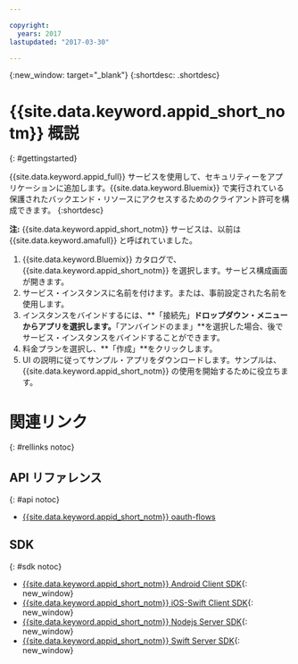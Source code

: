 ```yaml
---

copyright:
  years: 2017
lastupdated: "2017-03-30"

---
```


{:new_window: target="_blank"}
{:shortdesc: .shortdesc}

# {{site.data.keyword.appid_short_notm}} 概説
{: #gettingstarted}

{{site.data.keyword.appid_full}} サービスを使用して、セキュリティーをアプリケーションに追加します。{{site.data.keyword.Bluemix}} で実行されている保護されたバックエンド・リソースにアクセスするためのクライアント許可を構成できます。
{:shortdesc}

**注:** {{site.data.keyword.appid_short_notm}} サービスは、以前は {{site.data.keyword.amafull}} と呼ばれていました。


1. {{site.data.keyword.Bluemix}} カタログで、{{site.data.keyword.appid_short_notm}} を選択します。サービス構成画面が開きます。
2. サービス・インスタンスに名前を付けます。または、事前設定された名前を使用します。
3. インスタンスをバインドするには、**「接続先」**ドロップダウン・メニューからアプリを選択します。**「アンバインドのまま」**を選択した場合、後でサービス・インスタンスをバインドすることができます。
4. 料金プランを選択し、**「作成」**をクリックします。
5. UI の説明に従ってサンプル・アプリをダウンロードします。サンプルは、{{site.data.keyword.appid_short_notm}} の使用を開始するために役立ちます。



# 関連リンク
{: #rellinks notoc}

## API リファレンス
{: #api notoc}

* [{{site.data.keyword.appid_short_notm}} oauth-flows](https://appid-oauth.ng.bluemix.net/swagger-ui/#!/Authorization_Server_V3/authorization)

## SDK
{: #sdk notoc}

* [{{site.data.keyword.appid_short_notm}} Android Client SDK](https://github.com/ibm-cloud-security/appid-clientsdk-android){: new_window}
* [{{site.data.keyword.appid_short_notm}} iOS-Swift Client SDK](https://github.com/ibm-cloud-security/appid-clientsdk-swift){: new_window}
* [{{site.data.keyword.appid_short_notm}} Nodejs Server SDK](https://github.com/ibm-cloud-security/appid-serversdk-nodejs){: new_window}
* [{{site.data.keyword.appid_short_notm}} Swift Server SDK](https://github.com/ibm-cloud-security/appid-serversdk-swift){: new_window}
